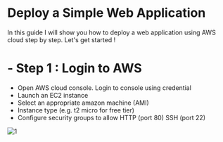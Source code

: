 # Deploy a Simple Web Application

In this guide I will show you how to deploy a web  application using AWS cloud step by step. Let's get started !

# - Step 1 : Login to AWS 

- Open AWS cloud console. Login to console using credential
- Launch an EC2 instance
- Select an appropriate amazon machine (AMI)
- Instance type (e.g. t2 micro for free tier)
- Configure security groups to allow HTTP (port 80) SSH (port 22)
  
![1](https://github.com/user-attachments/assets/246906fd-a91c-47b6-9a9a-532b83144b65)
